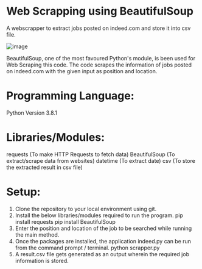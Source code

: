 # Web Scrapping using BeautifulSoup

A webscrapper to extract jobs posted on indeed.com and store it into csv file.

![image](https://user-images.githubusercontent.com/80902649/112814366-d8b57280-909c-11eb-8a43-65f60e91c43f.png)

BeautifulSoup, one of the most favoured Python's module, is been used for Web Scraping this code.
The code scrapes the information of jobs posted on indeed.com with the given input as position and location.

# Programming Language:

Python Version 3.8.1

# Libraries/Modules:

requests (To make HTTP Requests to fetch data)
BeautifulSoup (To extract/scrape data from websites)
datetime (To extract date)
csv (To store the extracted result in csv file)

# Setup:

1. Clone the repository to your local environment using git.
2. Install the below libraries/modules required to run the program.
   pip install requests
   pip install BeautifulSoup
3. Enter the position and location of the job to be searched while running the main method.
4. Once the packages are installed, the application indeed.py can be run from the command prompt / terminal.
   python scrapper.py
5. A result.csv file gets generated as an output wherein the required job information is stored.
